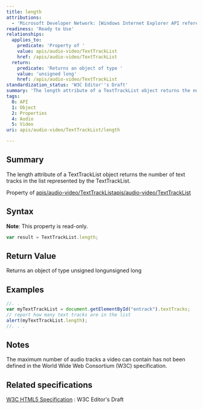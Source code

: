 ```yaml
---
title: length
attributions:
  - 'Microsoft Developer Network: [Windows Internet Explorer API reference Article](http://msdn.microsoft.com/en-us/library/ie/hh828809%28v=vs.85%29.aspx)'
readiness: 'Ready to Use'
relationships:
  applies_to:
    predicate: 'Property of '
    value: apis/audio-video/TextTrackList
    href: /apis/audio-video/TextTrackList
  return:
    predicate: 'Returns an object of type '
    value: 'unsigned long'
    href: /apis/audio-video/TextTrackList
standardization_status: 'W3C Editor''s Draft'
summary: 'The length attribute of a TextTrackList object returns the number of text tracks in the list represented by the TextTrackList.'
tags:
  0: API
  1: Object
  2: Properties
  4: Audio
  5: Video
uri: apis/audio-video/TextTrackList/length

---
```

## <span>Summary</span>

The length attribute of a TextTrackList object returns the number of text tracks in the list represented by the TextTrackList.

Property of [apis/audio-video/TextTrackList](/apis/audio-video/TextTrackList)[apis/audio-video/TextTrackList](/apis/audio-video/TextTrackList)

## <span>Syntax</span>

**Note**: This property is read-only.

``` js
var result = TextTrackList.length;
```

## <span>Return Value</span>

Returns an object of type unsigned longunsigned long

## <span>Examples</span>

``` js
//. . .
var myTextTrackList = document.getElementById("entrack").textTracks;
// report how many text tracks are in the list
alert(myTextTrackList.length);
//. . .
```

## <span>Notes</span>

The maximum number of audio tracks a video can contain has not been defined in the World Wide Web Consortium (W3C) specification.

## <span>Related specifications</span>

[W3C HTML5 Specification](http://dev.w3.org/html5/spec/single-page.html)
:   W3C Editor's Draft
